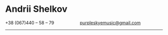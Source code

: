 # Andrii Shelkov
+38 (067)440 – 58 – 79&nbsp;&nbsp;&nbsp;&nbsp;&nbsp;&nbsp;&nbsp;&nbsp;&nbsp;&nbsp;&nbsp;&nbsp;&nbsp;&nbsp;&nbsp;&nbsp;&nbsp;&nbsp;&nbsp;&nbsp; <purpleskyemusic@gmail.com>

---
